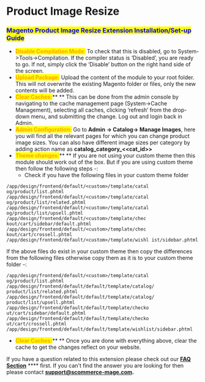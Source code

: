 # Product Image Resize

### <mark style="color:blue;">Magento Product Image Resize Extension Installation/Set-up Guide</mark>

* <mark style="color:orange;">**Disable Compilation Mode**</mark><mark style="color:orange;">:</mark> To check that this is disabled, go to System->Tools->Compilation. If the compiler status is ‘Disabled’, you are ready to go. If not, simply click the ‘Disable’ button on the right hand side of the screen.
* <mark style="color:orange;">**Upload Package:**</mark> Upload the content of the module to your root folder. This will not overwrite the existing Magento folder or files, only the new contents will be added.
* <mark style="color:orange;">**Clear Caches:**</mark>** ** This can be done from the admin console by navigating to the cache management page (System->Cache Management), selecting all caches, clicking ‘refresh’ from the drop-down menu, and submitting the change. Log out and login back in Admin.
* <mark style="color:orange;">**Admin Configuration:**</mark> Go to **Admin -> Catalog-> Manage Images**, here you will find all the relevant pages for which you can change product image sizes. You can also have different image sizes per category by adding action name as **catalog\_category\_<\<cat\_id>>**
* <mark style="color:orange;">**Theme changes:**</mark>** ** If you are not using your custom theme then this module should work out of the box. But if you are using custom theme then follow the following steps -:
  * Check if you have the following files in your custom theme folder

```
/app/design/frontend/default/<custom>/template/catal og/product/list.phtml
/app/design/frontend/default/<custom>/template/catal og/product/list/related.phtml
/app/design/frontend/default/<custom>/template/catal og/product/list/upsell.phtml
/app/design/frontend/default/<custom>/template/chec kout/cart/sidebar/default.phtml
/app/design/frontend/default/<custom>/template/chec kout/cart/crossell.phtml
/app/design/frontend/default/<custom>/template/wishl ist/sidebar.phtml
```

If the above files do exist in your custom theme then copy the differences from the following files otherwise copy them as it is to your custom theme folder -:

```
/app/design/frontend/default/<custom>/template/catal og/product/list.phtml
/app/design/frontend/default/default/template/catalog/ product/list/related.phtml
/app/design/frontend/default/default/template/catalog/ product/list/upsell.phtml
/app/design/frontend/default/default/template/checko ut/cart/sidebar/default.phtml
/app/design/frontend/default/default/template/checko ut/cart/crossell.phtml
/app/design/frontend/default/default/template/wishlist/sidebar.phtml
```

* <mark style="color:orange;">**Clear Caches:**</mark>** ** Once you are done with everything above, clear the cache to get the changes reflect on your website.

If you have a question related to this extension please check out our [**FAQ Section**](https://www.scommerce-mage.com/magento-product-image-resize.html#faq) **** first. If you can't find the answer you are looking for then please contact [**support@scommerce-mage.com**](mailto:core@scommerce-mage.com)**.**
